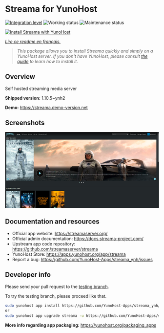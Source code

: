 <!--
N.B.: This README was automatically generated by https://github.com/YunoHost/apps/tree/master/tools/README-generator
It shall NOT be edited by hand.
-->

# Streama for YunoHost

[![Integration level](https://dash.yunohost.org/integration/streama.svg)](https://dash.yunohost.org/appci/app/streama) ![Working status](https://ci-apps.yunohost.org/ci/badges/streama.status.svg) ![Maintenance status](https://ci-apps.yunohost.org/ci/badges/streama.maintain.svg)

[![Install Streama with YunoHost](https://install-app.yunohost.org/install-with-yunohost.svg)](https://install-app.yunohost.org/?app=streama)

*[Lire ce readme en français.](./README_fr.md)*

> *This package allows you to install Streama quickly and simply on a YunoHost server.
If you don't have YunoHost, please consult [the guide](https://yunohost.org/#/install) to learn how to install it.*

## Overview

Self hosted streaming media server

**Shipped version:** 1.10.5~ynh2

**Demo:** https://streama.demo-version.net

## Screenshots

![Screenshot of Streama](./doc/screenshots/screenshot.png)

## Documentation and resources

* Official app website: <https://streamaserver.org/>
* Official admin documentation: <https://docs.streama-project.com/>
* Upstream app code repository: <https://github.com/streamaserver/streama>
* YunoHost Store: <https://apps.yunohost.org/app/streama>
* Report a bug: <https://github.com/YunoHost-Apps/streama_ynh/issues>

## Developer info

Please send your pull request to the [testing branch](https://github.com/YunoHost-Apps/streama_ynh/tree/testing).

To try the testing branch, please proceed like that.

``` bash
sudo yunohost app install https://github.com/YunoHost-Apps/streama_ynh/tree/testing --debug
or
sudo yunohost app upgrade streama -u https://github.com/YunoHost-Apps/streama_ynh/tree/testing --debug
```

**More info regarding app packaging:** <https://yunohost.org/packaging_apps>
